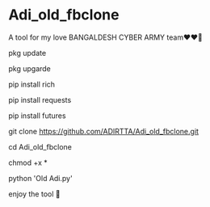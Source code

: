 # Adi_old_fbclone
A tool for my love BANGALDESH CYBER ARMY team❤️❤️🌹


pkg update 

pkg upgarde

pip install rich 

pip install requests

pip install futures

git clone https://github.com/ADIRTTA/Adi_old_fbclone.git


cd Adi_old_fbclone 

chmod +x *

python 'Old Adi.py'



enjoy the tool 🤙
